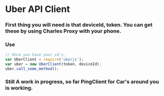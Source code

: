 # Uber API Client

### First thing you will need is that deviceId, token. You can get these by using Charles Proxy with your phone.

### Use
```js
// Once you have your id's,
var UberClient = require('uberjs');
var uber = new UberClient(token, deviceId);
uber.call_some_method();
```

### Still A work in progress, so far PingClient for Car's around you is working. 